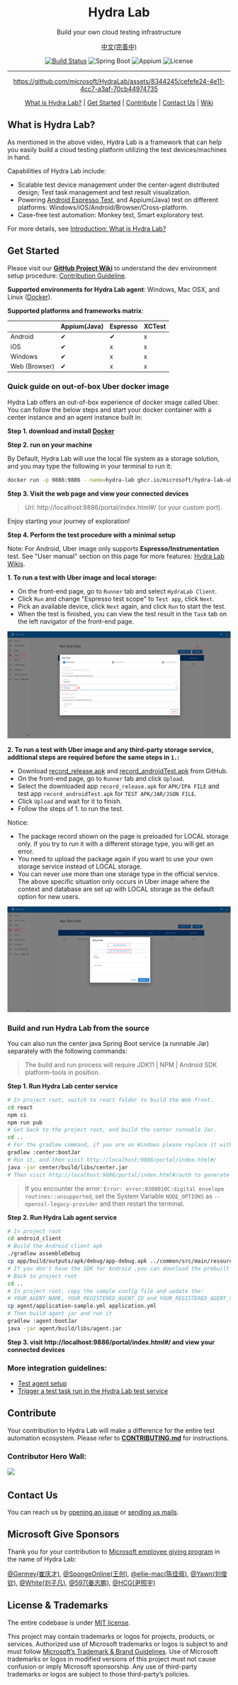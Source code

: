 <h1 align="center">Hydra Lab</h1>
<p align="center">Build your own cloud testing infrastructure</p>
<div align="center">

[中文(完善中)](README.zh-CN.md)

[![Build Status](https://dlwteam.visualstudio.com/Next/_apis/build/status/HydraLab-CI?branchName=main)](https://dlwteam.visualstudio.com/Next/_build/latest?definitionId=743&branchName=main)
![Spring Boot](https://img.shields.io/badge/Spring%20Boot-v2.2.5-blue)
![Appium](https://img.shields.io/badge/Appium-v8.0.0-yellow)
![License](https://img.shields.io/badge/license-MIT-green)

---

https://github.com/microsoft/HydraLab/assets/8344245/cefefe24-4e11-4cc7-a3af-70cb44974735

[What is Hydra Lab?](#what-is) | [Get Started](#get-started) | [Contribute](#contribute) | [Contact Us](#contact) | [Wiki](https://github.com/microsoft/HydraLab/wiki)
</div>

<span id="what-is"></span>
## What is Hydra Lab?

As mentioned in the above video, Hydra Lab is a framework that can help you easily build a cloud testing platform utilizing the test devices/machines in hand. 

Capabilities of Hydra Lab include:
- Scalable test device management under the center-agent distributed design; Test task management and test result visualization.
- Powering [Android Espresso Test](https://developer.android.com/training/testing/espresso), and Appium(Java) test on different platforms: Windows/iOS/Android/Browser/Cross-platform.
- Case-free test automation: Monkey test, Smart exploratory test.

For more details, see [Introduction: What is Hydra Lab?](https://github.com/microsoft/HydraLab/wiki)

<span id="get-started"></span>
## Get Started

Please visit our **[GitHub Project Wiki](https://github.com/microsoft/HydraLab/wiki)** to understand the dev environment setup procedure: [Contribution Guideline](CONTRIBUTING.md).

**Supported environments for Hydra Lab agent**: Windows, Mac OSX, and Linux ([Docker](https://github.com/microsoft/HydraLab/blob/main/agent/README.md#run-agent-in-docker)).

**Supported platforms and frameworks matrix**:

|  | Appium(Java) | Espresso | XCTest |
| ---- |--------------|---- | ---- |
|Android| &#10004;     | &#10004; | x |
|iOS| &#10004;     | x | x | &#10004; |
|Windows| &#10004;     | x | x |
|Web (Browser)| &#10004;     | x | x |

<span id="quick-start"></span>
### Quick guide on out-of-box Uber docker image

Hydra Lab offers an out-of-box experience of docker image called Uber. You can follow the below steps and start your docker container with a center instance and an agent instance built in:

**Step 1. download and install [Docker](https://www.docker.com)**

**Step 2. run on your machine**

By Default, Hydra Lab will use the local file system as a storage solution, and you may type the following in your terminal to run it:

```bash
docker run -p 9886:9886 --name=hydra-lab ghcr.io/microsoft/hydra-lab-uber:latest
```

**Step 3. Visit the web page and view your connected devices**

> Url: http://localhost:9886/portal/index.html#/ (or your custom port).

Enjoy starting your journey of exploration!

**Step 4. Perform the test procedure with a minimal setup**

Note: For Android, Uber image only supports **Espresso/Instrumentation** test. See "User manual" section on this page for more features: [Hydra Lab Wikis](https://github.com/microsoft/HydraLab/wiki).

**1. To run a test with Uber image and local storage:**
- On the front-end page, go to `Runner` tab and select `HydraLab Client`.
- Click `Run` and change "Espresso test scope" to `Test app`, click `Next`.
- Pick an available device, click `Next` again, and click `Run` to start the test.
- When the test is finished, you can view the test result in the `Task` tab on the left navigator of the front-end page.

![Test trigger steps](docs/images/test-trigger-steps.png)

**2. To run a test with Uber image and any third-party storage service, additional steps are required before the same steps in `1.`:**
- Download [record_release.apk](https://github.com/microsoft/HydraLab/tree/main/common/src/main/resources/record_release.apk) and [record_androidTest.apk](https://github.com/microsoft/HydraLab/tree/main/common/src/main/resources/record_androidTest.apk) from GitHub.
- On the front-end page, go to `Runner` tab and click `Upload`.
- Select the downloaded app `record_release.apk` for `APK/IPA FILE` and test app `record_androidTest.apk` for `TEST APK/JAR/JSON FILE`.
- Click `Upload` and wait for it to finish.
- Follow the steps of 1. to run the test.

Notice: 
- The package record shown on the page is preloaded for LOCAL storage only. If you try to run it with a different storage type, you will get an error.
- You need to upload the package again if you want to use your own storage service instead of LOCAL storage.
- You can never use more than one storage type in the official service. The above specific situation only occurs in Uber image where the context and database are set up with LOCAL storage as the default option for new users.

![Package upload steps](docs/images/package-upload-steps.png)


### Build and run Hydra Lab from the source

You can also run the center java Spring Boot service (a runnable Jar) separately with the following commands:

> The build and run process will require JDK11 | NPM | Android SDK platform-tools in position.

**Step 1. Run Hydra Lab center service**

```bash
# In project root, switch to react folder to build the Web front.
cd react
npm ci
npm run pub
# Get back to the project root, and build the center runnable Jar. 
cd ..
# For the gradlew command, if you are on Windows please replace it with `./gradlew` or `./gradlew.bat`
gradlew :center:bootJar
# Run it, and then visit http://localhost:9886/portal/index.html#/
java -jar center/build/libs/center.jar
# Then visit http://localhost:9886/portal/index.html#/auth to generate a new agent ID and agent secret.
```

> If you encounter the error: `Error: error:0308010C:digital envelope routines::unsupported`, set the System Variable `NODE_OPTIONS` as `--openssl-legacy-provider` and then restart the terminal.

**Step 2. Run Hydra Lab agent service**

```bash
# In project root
cd android_client
# Build the Android client apk
./gradlew assembleDebug
cp app/build/outputs/apk/debug/app-debug.apk ../common/src/main/resources/record_release.apk
# If you don't have the SDK for Android ,you can download the prebuilt APK in https://github.com/microsoft/HydraLab/releases
# Back to project root
cd .. 
# In project root, copy the sample config file and update the:
# YOUR_AGENT_NAME, YOUR_REGISTERED_AGENT_ID and YOUR_REGISTERED_AGENT_SECRET.
cp agent/application-sample.yml application.yml
# Then build agent jar and run it
gradlew :agent:bootJar
java -jar agent/build/libs/agent.jar
```

**Step 3. visit http://localhost:9886/portal/index.html#/ and view your connected devices**

### More integration guidelines:

- [Test agent setup](https://github.com/microsoft/HydraLab/wiki/Test-agent-setup)
- [Trigger a test task run in the Hydra Lab test service](https://github.com/microsoft/HydraLab/wiki/Trigger-a-test-task-run-in-the-Hydra-Lab-test-service)

<span id="contribute"></span>
## Contribute

Your contribution to Hydra Lab will make a difference for the entire test automation ecosystem. Please refer to **[CONTRIBUTING.md](CONTRIBUTING.md)** for instructions.

### Contributor Hero Wall:

<a href="https://github.com/Microsoft/hydralab/graphs/contributors">
  <img src="https://contrib.rocks/image?repo=Microsoft/hydralab" />
</a>

<span id="contact"></span>
## Contact Us

You can reach us by [opening an issue](https://github.com/microsoft/HydraLab/issues/new) or [sending us mails](mailto:hydra_lab_support@microsoft.com).


<span id="ms-give"></span>
## Microsoft Give Sponsors

Thank you for your contribution to [Microsoft employee giving program](https://aka.ms/msgive) in the name of Hydra Lab:

[@Germey(崔庆才)](https://github.com/Germey), [@SpongeOnline(王创)](https://github.com/SpongeOnline), [@ellie-mac(陈佳佩)](https://github.com/ellie-mac), [@Yawn(刘俊钦)](https://github.com/Aqinqin48), [@White(刘子凡)](https://github.com/jkfhklh), [@597(姜志鹏)](https://github.com/JZP1996), [@HCG(尹照宇)](https://github.com/mahoshojoHCG)

<span id="license-trademarks"></span>
## License & Trademarks

The entire codebase is under [MIT license](https://github.com/microsoft/HydraLab/blob/main/LICENSE).

This project may contain trademarks or logos for projects, products, or services. Authorized use of Microsoft trademarks or logos is subject to and must follow [Microsoft’s Trademark & Brand Guidelines](https://www.microsoft.com/en-us/legal/intellectualproperty/trademarks/usage/general). Use of Microsoft trademarks or logos in modified versions of this project must not cause confusion or imply Microsoft sponsorship. Any use of third-party trademarks or logos are subject to those third-party’s policies.

